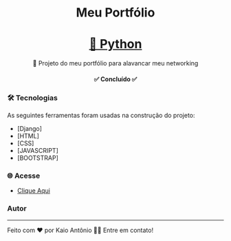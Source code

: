 <h1 align="center">Meu Portfólio</h1>

<h1 align="center">
    <a href="https://www.python.org/">🐍 Python</a>
</h1>
<p align="center">🚀 Projeto do meu portfólio para alavancar meu networking</p>

<h4 align="center"> 
	✅ Concluído ✅
</h4>

### 🛠 Tecnologias

As seguintes ferramentas foram usadas na construção do projeto:

- [Django]
- [HTML]
- [CSS]
- [JAVASCRIPT]
- [BOOTSTRAP]

### 🌐 Acesse

- [Clique Aqui](https://portifolio-kaio.herokuapp.com/)

### Autor
---

Feito com ❤️ por Kaio Antônio 👋🏻 Entre em contato!

